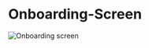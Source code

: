 # Onboarding-Screen
![Onboarding screen](https://github.com/Udosaint/Onboarding-Screen/assets/28763685/038fa985-91f3-4acc-af8e-d914eb71573d)
